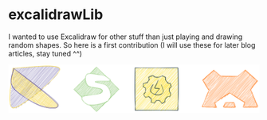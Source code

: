 # excalidrawLib
I wanted to use Excalidraw for other stuff than just playing and drawing random shapes.
So here is a first contribution (I will use these for later blog articles, stay tuned ^^)

![My first logos](assets/aFewLogos.svg)
